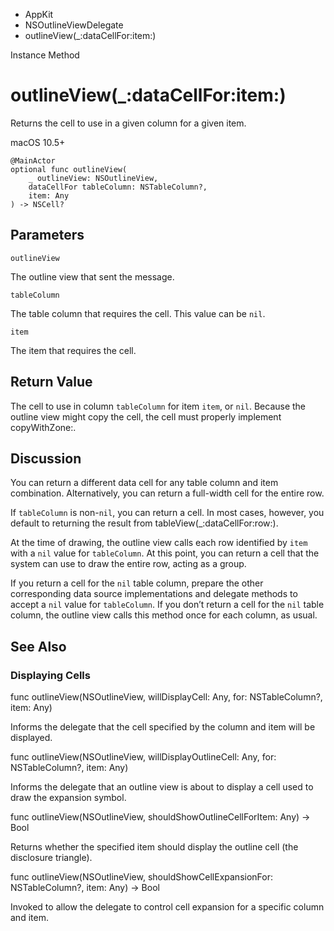 

- AppKit
- NSOutlineViewDelegate
-  outlineView(\_:dataCellFor:item:) 

Instance Method

# outlineView(\_:dataCellFor:item:)

Returns the cell to use in a given column for a given item.

macOS 10.5+

``` source
@MainActor
optional func outlineView(
    _ outlineView: NSOutlineView,
    dataCellFor tableColumn: NSTableColumn?,
    item: Any
) -> NSCell?
```

## Parameters 

`outlineView`  

The outline view that sent the message.

`tableColumn`  

The table column that requires the cell. This value can be `nil`.

`item`  

The item that requires the cell.

## Return Value

The cell to use in column `tableColumn` for item `item`, or `nil`. Because the outline view might copy the cell, the cell must properly implement copyWithZone:.

## Discussion

You can return a different data cell for any table column and item combination. Alternatively, you can return a full-width cell for the entire row.

If `tableColumn` is non-`nil`, you can return a cell. In most cases, however, you default to returning the result from tableView(_:dataCellFor:row:).

At the time of drawing, the outline view calls each row identified by `item` with a `nil` value for `tableColumn`. At this point, you can return a cell that the system can use to draw the entire row, acting as a group.

If you return a cell for the `nil` table column, prepare the other corresponding data source implementations and delegate methods to accept a `nil` value for `tableColumn`. If you don’t return a cell for the `nil` table column, the outline view calls this method once for each column, as usual.

## See Also

### Displaying Cells

func outlineView(NSOutlineView, willDisplayCell: Any, for: NSTableColumn?, item: Any)

Informs the delegate that the cell specified by the column and item will be displayed.

func outlineView(NSOutlineView, willDisplayOutlineCell: Any, for: NSTableColumn?, item: Any)

Informs the delegate that an outline view is about to display a cell used to draw the expansion symbol.

func outlineView(NSOutlineView, shouldShowOutlineCellForItem: Any) -> Bool

Returns whether the specified item should display the outline cell (the disclosure triangle).

func outlineView(NSOutlineView, shouldShowCellExpansionFor: NSTableColumn?, item: Any) -> Bool

Invoked to allow the delegate to control cell expansion for a specific column and item.

